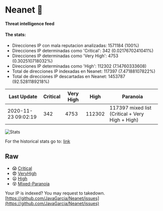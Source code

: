 # Neanet :hocho:
#### Threat intelligence feed
#### The stats:

- Direcciones IP con mala reputacion analizadas: 1571184 (100%)
- Direcciones IP determinadas como 'Critical':  342 (0.0217670241041%)
- Direcciones IP determinadas como 'Very High':  4753 (0.302510718032%)
- Direcciones IP determinadas como 'High':  112302 (7.14760333608)
- Total de direcciones IP indexadas en Neanet:  117397 (7.47188107822%)
- Total de direcciones IP descartadas en Neanet:  1453787 (92.5281189218%)

| Last Update | Critical | Very High | High | Paranoia |
| --- | --- | --- | --- | --- |
| 2020-11-23 09:02:19 | 342 | 4753 | 112302 | 117397 mixed list (Critical + Very High + High)|

![Stats](https://docs.google.com/spreadsheets/d/e/2PACX-1vSnaNMIXVabIpDJjufMlzH7poXnshF3mgd8Is1g9ytUEzVsP5my4Trn8f-xkoLLQ38xpL3HtmUexLo6/pubchart?oid=501124687&format=image)

For the historical stats go to: [link](/stats.csv)
## Raw
- :scream: [Critical](https://raw.githubusercontent.com/JavaGarcia/Neanet/master/blacklists/neanet_critical.txt)
- :fearful: [VeryHigh](https://raw.githubusercontent.com/JavaGarcia/Neanet/master/blacklists/neanet_veryHigh.txtt)
- :frowning: [High](https://raw.githubusercontent.com/JavaGarcia/Neanet/master/blacklists/neanet_high.txt)
- :dizzy_face: [Mixed-Paranoia](https://raw.githubusercontent.com/JavaGarcia/Neanet/master/blacklists/neanet_all.txt)


Your IP is indexed? You may request to takedown. [https://github.com/JavaGarcia/Neanet/issues](https://github.com/JavaGarcia/Neanet/issues)










































































































































































































































































































































































































































































































































































































































































































































































































































































































































































































































































































































































































































































































































































































































































































































































































































































































































































































































































































































































































































































































































































































































































































































































































































